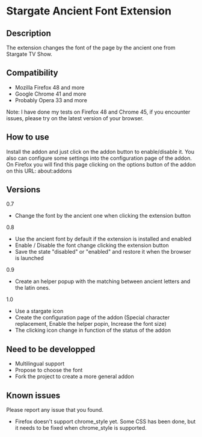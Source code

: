# Stargate Ancient Font Extension

## Description ##

The extension changes the font of the page by the ancient one from Stargate TV Show.

## Compatibility ##

- Mozilla Firefox 48 and more
- Google Chrome 41 and more
- Probably Opera 33 and more

Note: I have done my tests on Firefox 48 and Chrome 45, if you encounter issues, please try on the latest version of your browser.

## How to use ##

Install the addon and just click on the addon button to enable/disable it.
You also can configure some settings into the configuration page of the addon.
On Firefox you will find this page clicking on the options button of the addon on this URL: about:addons

## Versions ##
0.7
- Change the font by the ancient one when clicking the extension button

0.8 
- Use the ancient font by default if the extension is installed and enabled
- Enable / Disable the font change clicking the extension button
- Save the state "disabled" or "enabled" and restore it when the browser is launched

0.9
- Create an helper popup with the matching between ancient letters and the latin ones.

1.0
- Use a stargate icon
- Create the configuration page of the addon (Special character replacement, Enable the helper popin, Increase the font size)
- The clicking icon change in function of the status of the addon

## Need to be developped ##

- Multilingual support
- Propose to choose the font
- Fork the project to create a more general addon

## Known issues ##

Please report any issue that you found.

- Firefox doesn't support chrome_style yet. Some CSS has been done, but it needs to be fixed when chrome_style is supported.
